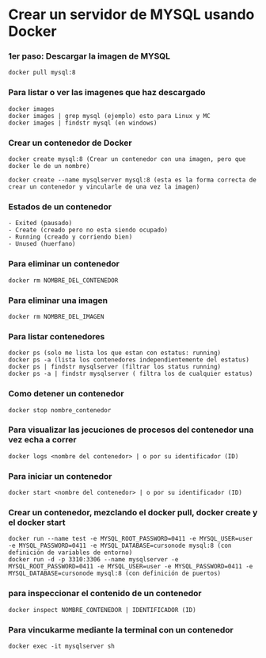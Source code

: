 # Crear un servidor de MYSQL usando Docker

### 1er paso: Descargar la imagen de MYSQL

```
docker pull mysql:8
```

### Para listar o ver las imagenes que haz descargado

```
docker images
docker images | grep mysql (ejemplo) esto para Linux y MC
docker images | findstr mysql (en windows)
```

### Crear un contenedor de Docker

```
docker create mysql:8 (Crear un contenedor con una imagen, pero que docker le de un nombre)

docker create --name mysqlserver mysql:8 (esta es la forma correcta de crear un contenedor y vincularle de una vez la imagen)

```

### Estados de un contenedor

```
- Exited (pausado)
- Create (creado pero no esta siendo ocupado)
- Running (creado y corriendo bien)
- Unused (huerfano)
```

### Para eliminar un contenedor

```
docker rm NOMBRE_DEL_CONTENEDOR
```

### Para eliminar una imagen

```
docker rm NOMBRE_DEL_IMAGEN
```

### Para listar contenedores

```
docker ps (solo me lista los que estan con estatus: running)
docker ps -a (lista los contenedores independientemente del estatus)
docker ps | findstr mysqlserver (filtrar los status running)
docker ps -a | findstr mysqlserver ( filtra los de cualquier estatus)
```

### Como detener un contenedor

```
docker stop nombre_contenedor
```

### Para visualizar las jecuciones de procesos del contenedor una vez echa a correr

```
docker logs <nombre del contenedor> | o por su identificador (ID)
```

### Para iniciar un contenedor

```
docker start <nombre del contenedor> | o por su identificador (ID)
```

### Crear un contenedor, mezclando el docker pull, docker create y el docker start

```
docker run --name test -e MYSQL_ROOT_PASSWORD=0411 -e MYSQL_USER=user -e MYSQL_PASSWORD=0411 -e MYSQL_DATABASE=cursonode mysql:8 (con definición de variables de entorno)
docker run -d -p 3310:3306 --name mysqlserver -e MYSQL_ROOT_PASSWORD=0411 -e MYSQL_USER=user -e MYSQL_PASSWORD=0411 -e MYSQL_DATABASE=cursonode mysql:8 (con definición de puertos)
```

### para inspeccionar el contenido de un contenedor

```
docker inspect NOMBRE_CONTENEDOR | IDENTIFICADOR (ID)
```

### Para vincukarme mediante la terminal con un contenedor

```
docker exec -it mysqlserver sh
```
